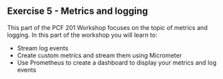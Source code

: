 ## Exercise 5 - Metrics and logging

This part of the PCF 201 Workshop focuses on the topic of metrics and logging. In this part of the workshop you will learn to:

- Stream log events
- Create custom metrics and stream them using Micrometer
- Use Prometheus to create a dashboard to display your metrics and log events
